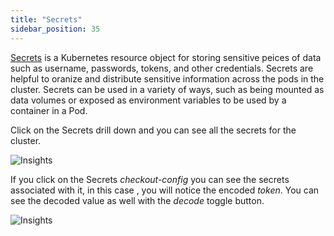```yaml
---
title: "Secrets"
sidebar_position: 35
---
```


[Secrets](https://kubernetes.io/docs/concepts/configuration/secret/) is a Kubernetes resource object for storing sensitive peices of data such as username, passwords, tokens, and other credentials. Secrets are helpful to oranize and distribute sensitive information across the pods in the cluster. Secrets can be used in a variety of ways, such as being mounted as data volumes or exposed as environment variables to be used by a container in a Pod.

Click on the Secrets drill down and you can see all the secrets for the cluster.

![Insights](/img/resource-view/config-secrets.jpg)

If you click on the Secrets <i>checkout-config</i> you can see the secrets associated with it, in this case , you will notice the encoded <i>token</i>. You can see the decoded value as well with the <i>decode</i> toggle button.

![Insights](/img/resource-view/config-secrets-1.jpg)




